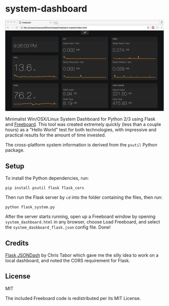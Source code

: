 # system-dashboard

![](docs/system-dashboard-gif.gif)

Minimalist Win/OSX/Linux System Dashboard for Python 2/3 using Flask and [Freeboard](https://github.com/Freeboard/freeboard). This tool was created extremely quickly (less than a couple hours) as a "Hello World" test for both technologies, with impressive and practical results for the amount of time invested.

The cross-platform system information is derived from the `psutil` Python package.

## Setup

To install the Python dependencies, run:

```
pip install psutil flask flask_cors
```

Then run the Flask server by `cd` into the folder containing the files, then run:

```
python flask_system.py
```

After the server starts running, open up a Freeboard window by opening `system_dashboard.html` in any browser, choose Load Freeboard, and select the `system_daskboard_flask.json` config file. Done!

## Credits

[Flask JSONDash](https://github.com/christabor/flask_jsondash) by Chris Tabor which gave me the silly idea to work on a local dashboard, and noted the CORS requirement for Flask.

## License

MIT

The included Freeboard code is redistributed per its MIT License.